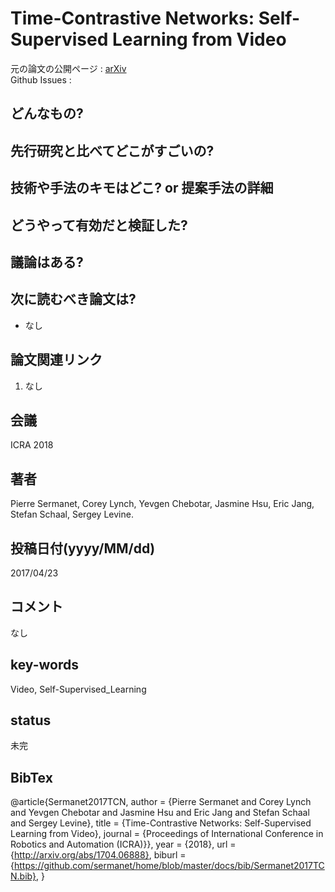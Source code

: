 # Time-Contrastive Networks: Self-Supervised Learning from Video

元の論文の公開ページ : [arXiv](https://arxiv.org/abs/1704.06888)  
Github Issues : 

## どんなもの?

## 先行研究と比べてどこがすごいの?

## 技術や手法のキモはどこ? or 提案手法の詳細

## どうやって有効だと検証した?

## 議論はある?

## 次に読むべき論文は?
- なし

## 論文関連リンク
1. なし

## 会議
ICRA 2018

## 著者
Pierre Sermanet, Corey Lynch, Yevgen Chebotar, Jasmine Hsu, Eric Jang, Stefan Schaal, Sergey Levine.

## 投稿日付(yyyy/MM/dd)
2017/04/23

## コメント
なし

## key-words
Video, Self-Supervised_Learning

## status
未完

## BibTex
@article{Sermanet2017TCN,
  author    = {Pierre Sermanet and
               Corey Lynch and
               Yevgen Chebotar and
               Jasmine Hsu and
               Eric Jang and
               Stefan Schaal and
               Sergey Levine},
  title     = {Time-Contrastive Networks: Self-Supervised Learning from Video},
  journal   = {Proceedings of International Conference in Robotics and Automation (ICRA)}},
  year      = {2018},
  url       = {http://arxiv.org/abs/1704.06888},
  biburl    = {https://github.com/sermanet/home/blob/master/docs/bib/Sermanet2017TCN.bib},
}
